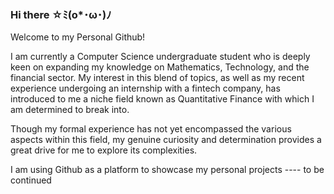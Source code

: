 ### Hi there ☆ﾐ(o*･ω･)ﾉ 

Welcome to my Personal Github! 

I am currently a Computer Science undergraduate student who is deeply keen on expanding my knowledge on Mathematics, Technology, and the financial sector. My interest in this blend of topics, as well as my recent experience undergoing an internship with a fintech company, has introduced to me a niche field known as Quantitative Finance with which I am determined to break into.

Though my formal experience has not yet encompassed the various aspects within this field, my genuine curiosity and determination provides a great drive for me to explore its complexities.

I am using Github as a platform to showcase my personal projects ---- to be continued


<!--
**chemardes/chemardes** is a ✨ _special_ ✨ repository because its `README.md` (this file) appears on your GitHub profile.

Here are some ideas to get you started:

- 🔭 I’m currently working on ...
- 🌱 I’m currently learning ...
- 👯 I’m looking to collaborate on ...
- 🤔 I’m looking for help with ...
- 💬 Ask me about ...
- 📫 How to reach me: ...
- 😄 Pronouns: ...
- ⚡ Fun fact: ...
-->
